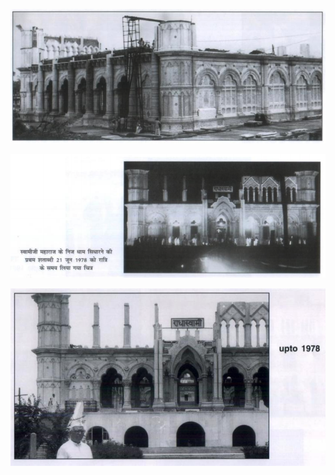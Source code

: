 ![](_resources/2020-09-29-21-36-32.png)

![](_resources/2020-09-29-21-36-43.png)

![](_resources/2020-09-29-21-37-00.png)